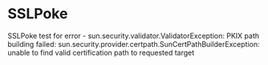 # SSLPoke
SSLPoke test for error - sun.security.validator.ValidatorException: PKIX path building failed: sun.security.provider.certpath.SunCertPathBuilderException: unable to find valid certification path to requested target
